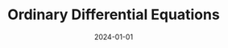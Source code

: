 ---
title: "Ordinary Differential Equations"
collection: teaching
type: "Class Tutor"
permalink: /teaching/2024-ode
venue: "Bard College at Simon's Rock"
date: 2024-01-01
#ocation: "City, Country"
---